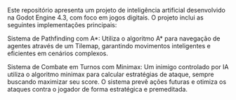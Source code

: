 Este repositório apresenta um projeto de inteligência artificial desenvolvido na Godot Engine 4.3, com foco em jogos digitais. O projeto inclui as seguintes implementações principais:

Sistema de Pathfinding com A*: Utiliza o algoritmo A* para navegação de agentes através de um Tilemap, garantindo movimentos inteligentes e eficientes em cenários complexos.

Sistema de Combate em Turnos com Minimax: Um inimigo controlado por IA utiliza o algoritmo minimax para calcular estratégias de ataque, sempre buscando maximizar seu score. O sistema prevê ações futuras e otimiza os ataques contra o jogador de forma estratégica e premeditada.
